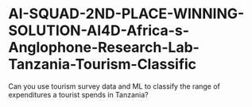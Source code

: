 # AI-SQUAD-2ND-PLACE-WINNING-SOLUTION-AI4D-Africa-s-Anglophone-Research-Lab-Tanzania-Tourism-Classific
Can you use tourism survey data and ML to classify the range of expenditures a tourist spends in Tanzania?
